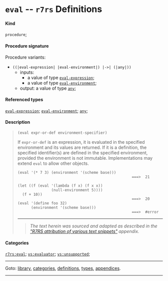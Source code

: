 

<a id='definition__r7rs__eval'></a>

# `eval` -- `r7rs` Definitions


#### Kind

`procedure`;


#### Procedure signature

Procedure variants:
 * `((|eval-expression| |eval-environment|) |->| (|any|))`
   * inputs:
     * a value of type [`eval-expression`](../../r7rs/types/eval-expression.md#type__r7rs__eval-expression);
     * a value of type [`eval-environment`](../../r7rs/types/eval-environment.md#type__r7rs__eval-environment);
   * output: a value of type [`any`](../../r7rs/types/any.md#type__r7rs__any);


#### Referenced types

[`eval-expression`](../../r7rs/types/eval-expression.md#type__r7rs__eval-expression);
[`eval-environment`](../../r7rs/types/eval-environment.md#type__r7rs__eval-environment);
[`any`](../../r7rs/types/any.md#type__r7rs__any);


#### Description

> ````
> (eval expr-or-def environment-specifier)
> ````
> 
> 
> If `expr-or-def` is an expression, it is evaluated in the
> specified environment and its values are returned.
> If it is a definition, the specified identifier(s) are defined in the specified
> environment, provided the environment is not immutable.
> Implementations may extend `eval` to allow other objects.
> 
> ````
> (eval '(* 7 3) (environment '(scheme base)))
>                                                    ===>  21
> 
> (let ((f (eval '(lambda (f x) (f x x))
>                (null-environment 5))))
>   (f + 10))
>                                                    ===>  20
> (eval '(define foo 32)
>       (environment '(scheme base)))
>                                                    ===>  #error
> ````
> 
> 
> ----
> > *The text herein was sourced and adapted as described in the ["R7RS attribution of various text snippets"](../../r7rs/appendices/attribution.md#appendix__r7rs__attribution) appendix.*


#### Categories

[`r7rs:eval`](../../r7rs/categories/r7rs_3a_eval.md#category__r7rs__r7rs_3a_eval);
[`vs:evaluator`](../../r7rs/categories/vs_3a_evaluator.md#category__r7rs__vs_3a_evaluator);
[`vs:unsupported`](../../r7rs/categories/vs_3a_unsupported.md#category__r7rs__vs_3a_unsupported);

----

Goto: [library](../../r7rs/_index.md#library__r7rs), [categories](../../r7rs/categories/_index.md#toc__r7rs__categories), [definitions](../../r7rs/definitions/_index.md#toc__r7rs__definitions), [types](../../r7rs/types/_index.md#toc__r7rs__types), [appendices](../../r7rs/appendices/_index.md#toc__r7rs__appendices).

----

